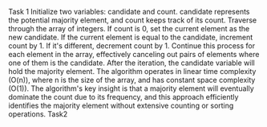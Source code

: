Task 1
Initialize two variables: candidate and count. candidate represents the potential majority element, and count keeps track of its count.
Traverse through the array of integers.
If count is 0, set the current element as the new candidate.
If the current element is equal to the candidate, increment count by 1. If it's different, decrement count by 1.
Continue this process for each element in the array, effectively canceling out pairs of elements where one of them is the candidate.
After the iteration, the candidate variable will hold the majority element.
The algorithm operates in linear time complexity (O(n)), where n is the size of the array, and has constant space complexity (O(1)).
The algorithm's key insight is that a majority element will eventually dominate the count due to its frequency, and this approach efficiently identifies the majority element without extensive counting or sorting operations.
Task2
